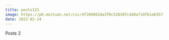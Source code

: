 ```yaml
---
title: posts123
image: https://p0.meituan.net/csc/4f2840d18a3f0c52638fc4d0af10f61a635711.jpg
date: 2022-02-24
---
```


Posts 2
